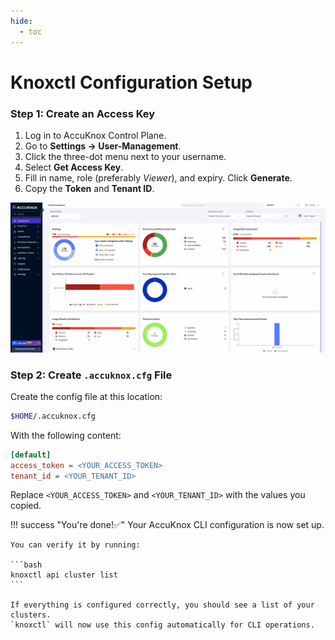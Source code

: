 ```yaml
---
hide:
  - toc
---
```


# Knoxctl Configuration Setup

### Step 1: Create an Access Key

1. Log in to AccuKnox Control Plane.
2. Go to **Settings → User-Management**.
3. Click the three-dot menu next to your username.
4. Select **Get Access Key**.
5. Fill in name, role (preferably *Viewer*), and expiry. Click **Generate**.
6. Copy the **Token** and **Tenant ID**.

![Get Access Key](./images/user-access-key-token.gif)

### Step 2: Create `.accuknox.cfg` File

Create the config file at this location:

```bash
$HOME/.accuknox.cfg
```

With the following content:

```ini
[default]
access_token = <YOUR_ACCESS_TOKEN>
tenant_id = <YOUR_TENANT_ID>
```

Replace `<YOUR_ACCESS_TOKEN>` and `<YOUR_TENANT_ID>` with the values you copied.

!!! success "You're done!✅"
    Your AccuKnox CLI configuration is now set up.

    You can verify it by running:

    ```bash
    knoxctl api cluster list
    ```

    If everything is configured correctly, you should see a list of your clusters.
    `knoxctl` will now use this config automatically for CLI operations.
